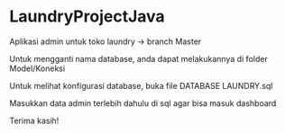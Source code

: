 # LaundryProjectJava
Aplikasi admin untuk toko laundry -> branch Master

Untuk mengganti nama database, anda dapat melakukannya di folder Model/Koneksi

Untuk melihat konfigurasi database, buka file DATABASE LAUNDRY.sql

Masukkan data admin terlebih dahulu di sql agar bisa masuk dashboard

Terima kasih!
